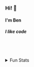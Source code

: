 ### Hi! 👋

#### I'm Ben

##### I like code
</br>
</br>
</br>
<details>
  <summary>Fun Stats</summary>
  
  ![Ben's Github Stats](https://github-readme-stats.vercel.app/api?username=benonymity&show_icons=true&theme=dark&count_private=true&rank_icon=github&include_all_commits=true&ring_color=ffbf00)
  
  ![Ben's Wakatime Stats](https://github-readme-stats.vercel.app/api/wakatime?username=benonymity&theme=dark&layout=compact)
  
  ![Ben's Github Streak](https://streak-stats.demolab.com/?user=benonymity&theme=dark)
</details>
